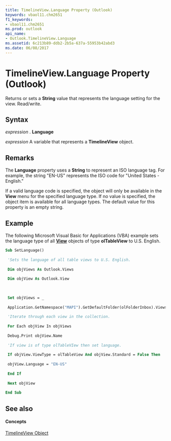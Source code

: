```yaml
---
title: TimelineView.Language Property (Outlook)
keywords: vbaol11.chm2651
f1_keywords:
- vbaol11.chm2651
ms.prod: outlook
api_name:
- Outlook.TimelineView.Language
ms.assetid: 6c213b89-ddb2-2b5a-637a-55953b42abd3
ms.date: 06/08/2017
---
```



# TimelineView.Language Property (Outlook)

Returns or sets a  **String** value that represents the language setting for the view. Read/write.


## Syntax

 _expression_ . **Language**

 _expression_ A variable that represents a **TimelineView** object.


## Remarks

The  **Language** property uses a **String** to represent an ISO language tag. For example, the string "EN-US" represents the ISO code for "United States - English."

If a valid language code is specified, the object will only be available in the  **View** menu for the specified language type. If no value is specified, the object item is available for all language types. The default value for this property is an empty string.


## Example

The following Microsoft Visual Basic for Applications (VBA) example sets the language type of all  **[View](Outlook.View.md)** objects of type **olTableView** to U.S. English.


```vb
Sub SetLanguage() 
 
 'Sets the language of all table views to U.S. English. 
 
 Dim objViews As Outlook.Views 
 
 Dim objView As Outlook.View 
 
 
 
 Set objViews = _ 
 
 Application.GetNamespace("MAPI").GetDefaultFolder(olFolderInbox).Views 
 
 'Iterate through each view in the collection. 
 
 For Each objView In objViews 
 
 Debug.Print objView.Name 
 
 'If view is of type olTableVIew then set language. 
 
 If objView.ViewType = olTableView And objView.Standard = False Then 
 
 objView.Language = "EN-US" 
 
 End If 
 
 Next objView 
 
End Sub
```


## See also


#### Concepts


[TimelineView Object](Outlook.TimelineView.md)

